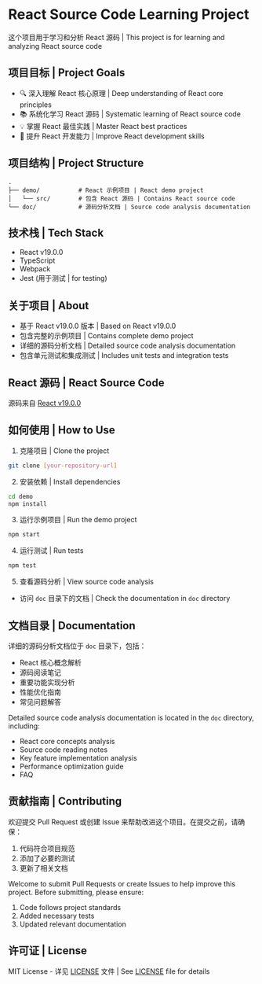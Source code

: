 # React Source Code Learning Project

这个项目用于学习和分析 React 源码 | This project is for learning and analyzing React source code

## 项目目标 | Project Goals

- 🔍 深入理解 React 核心原理 | Deep understanding of React core principles
- 📚 系统化学习 React 源码 | Systematic learning of React source code
- 💡 掌握 React 最佳实践 | Master React best practices
- 🚀 提升 React 开发能力 | Improve React development skills

## 项目结构 | Project Structure

```
.
├── demo/           # React 示例项目 | React demo project
│   └── src/        # 包含 React 源码 | Contains React source code
└── doc/            # 源码分析文档 | Source code analysis documentation
```

## 技术栈 | Tech Stack

- React v19.0.0
- TypeScript
- Webpack
- Jest (用于测试 | for testing)

## 关于项目 | About

- 基于 React v19.0.0 版本 | Based on React v19.0.0
- 包含完整的示例项目 | Contains complete demo project
- 详细的源码分析文档 | Detailed source code analysis documentation
- 包含单元测试和集成测试 | Includes unit tests and integration tests

## React 源码 | React Source Code

源码来自 [React v19.0.0](https://github.com/facebook/react/tree/v19.0.0)

## 如何使用 | How to Use

1. 克隆项目 | Clone the project
```bash
git clone [your-repository-url]
```

2. 安装依赖 | Install dependencies
```bash
cd demo
npm install
```

3. 运行示例项目 | Run the demo project
```bash
npm start
```

4. 运行测试 | Run tests
```bash
npm test
```

5. 查看源码分析 | View source code analysis
- 访问 `doc` 目录下的文档 | Check the documentation in `doc` directory

## 文档目录 | Documentation

详细的源码分析文档位于 `doc` 目录下，包括：
- React 核心概念解析
- 源码阅读笔记
- 重要功能实现分析
- 性能优化指南
- 常见问题解答

Detailed source code analysis documentation is located in the `doc` directory, including:
- React core concepts analysis
- Source code reading notes
- Key feature implementation analysis
- Performance optimization guide
- FAQ

## 贡献指南 | Contributing

欢迎提交 Pull Request 或创建 Issue 来帮助改进这个项目。在提交之前，请确保：

1. 代码符合项目规范
2. 添加了必要的测试
3. 更新了相关文档

Welcome to submit Pull Requests or create Issues to help improve this project. Before submitting, please ensure:

1. Code follows project standards
2. Added necessary tests
3. Updated relevant documentation

## 许可证 | License

MIT License - 详见 [LICENSE](LICENSE) 文件 | See [LICENSE](LICENSE) file for details

